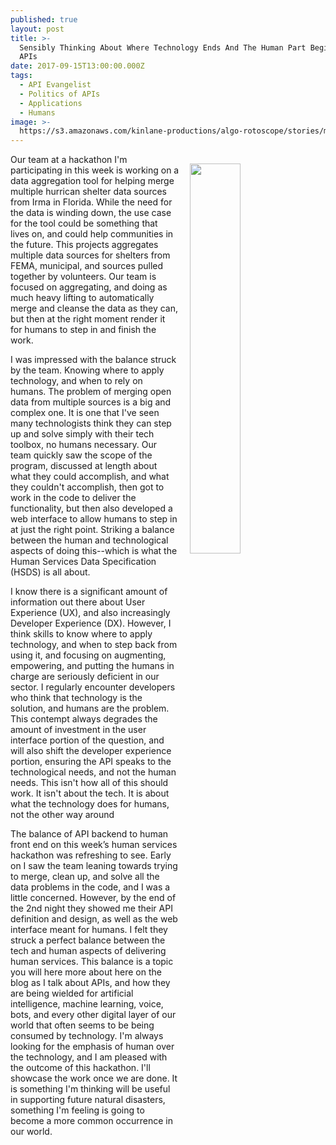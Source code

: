 ```yaml
---
published: true
layout: post
title: >-
  Sensibly Thinking About Where Technology Ends And The Human Part Begins With
  APIs
date: 2017-09-15T13:00:00.000Z
tags:
  - API Evangelist
  - Politics of APIs
  - Applications
  - Humans
image: >-
  https://s3.amazonaws.com/kinlane-productions/algo-rotoscope/stories/mosaic-face_blue_circuit_3.jpg
---
```

<p><img src="https://s3.amazonaws.com/kinlane-productions/algo-rotoscope/stories/mosaic-face_blue_circuit_3.jpg" align="right" width="40%" style="padding: 15px;" /></p>Our team at a hackathon I'm participating in this week is working on a data aggregation tool for helping merge multiple hurrican shelter data sources from Irma in Florida. While the need for the data is winding down, the use case for the tool could be something that lives on, and could help communities in the future. This projects aggregates multiple data sources for shelters from FEMA, municipal, and sources pulled together by volunteers. Our team is focused on aggregating, and doing as much heavy lifting to  automatically merge and cleanse the data as they can, but then at the right moment render it for humans to step in and finish the work. 

I was impressed with the balance struck by the team. Knowing where to apply technology, and when to rely on humans. The problem of merging open data from multiple sources is a big and complex one. It is one that I've seen many technologists think they can step up and solve simply with their tech toolbox, no humans necessary. Our team quickly saw the scope of the program, discussed at length about what they could accomplish, and what they couldn't accomplish, then got to work in the code to deliver the functionality, but then also developed a web interface to allow humans to step in at just the right point. Striking a balance between the human and technological aspects of doing this--which is what the Human Services Data Specification (HSDS) is all about.

I know there is a significant amount of information out there about User Experience (UX), and also increasingly Developer Experience (DX). However, I think skills to know where to apply technology, and when to step back from using it, and focusing on augmenting, empowering, and putting the humans in charge are seriously deficient in our sector. I regularly encounter developers who think that technology is the solution, and humans are the problem. This contempt always degrades the amount of investment in the user interface portion of the question, and will also shift the developer experience portion, ensuring the API speaks to the technological needs, and not the human needs. This isn't how all of this should work. It isn't about the tech. It is about what the technology does for humans, not the other way around

The balance of API backend to human front end on this week’s human services hackathon was refreshing to see. Early on I saw the team leaning towards trying to merge, clean up, and solve all the data problems in the code, and I was a little concerned. However, by the end of the 2nd night they showed me their API definition and design, as well as the web interface meant for humans. I felt they struck a perfect balance between the tech and human aspects of delivering human services. This balance is a topic you will here more about here on the blog as I talk about APIs, and how they are being wielded for artificial intelligence, machine learning, voice, bots, and every other digital layer of our world that often seems to be being consumed by technology. I'm always looking for the emphasis of human over the technology, and I am pleased with the outcome of this hackathon. I'll showcase the work once we are done. It is something I'm thinking will be useful in supporting future natural disasters, something I'm feeling is going to become a more common occurrence in our world.